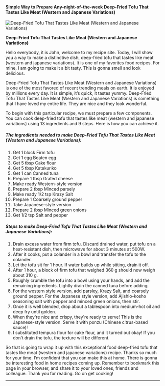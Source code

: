             

#### Simple Way to Prepare Any-night-of-the-week Deep-Fried Tofu That Tastes Like Meat (Western and Japanese Variations)

![Deep-Fried Tofu That Tastes Like Meat (Western and Japanese Variations)](https://img-global.cpcdn.com/recipes/6385606507626496/751x532cq70/deep-fried-tofu-that-tastes-like-meat-western-and-japanese-variations-recipe-main-photo.jpg)

**Deep-Fried Tofu That Tastes Like Meat (Western and Japanese Variations)**

Hello everybody, it is John, welcome to my recipe site. Today, I will show you a way to make a distinctive dish, deep-fried tofu that tastes like meat (western and japanese variations). It is one of my favorites food recipes. For mine, I am going to make it a bit tasty. This is gonna smell and look delicious.

Deep-Fried Tofu That Tastes Like Meat (Western and Japanese Variations) is one of the most favored of recent trending meals on earth. It is enjoyed by millions every day. It is simple, it’s quick, it tastes yummy. Deep-Fried Tofu That Tastes Like Meat (Western and Japanese Variations) is something that I have loved my entire life. They are nice and they look wonderful.

To begin with this particular recipe, we must prepare a few components. You can cook deep-fried tofu that tastes like meat (western and japanese variations) using 13 ingredients and 9 steps. Here is how you can achieve it.

##### The ingredients needed to make Deep-Fried Tofu That Tastes Like Meat (Western and Japanese Variations):

1.  Get 1 block Firm tofu
2.  Get 1 egg Beaten egg
3.  Get 5 tbsp Cake flour
4.  Get 5 tbsp Katakuriko
5.  Get 1 can Canned tuna
6.  Prepare 1 tbsp Grated cheese
7.  Make ready Western-style version
8.  Prepare 2 tbsp Minced parsely
9.  Make ready 1/2 tsp Krazy Salt
10.  Prepare 1 Coarsely ground pepper
11.  Take Japanese-style version
12.  Prepare 2 tbsp Minced green onions
13.  Get 1/2 tsp Salt and pepper

##### Steps to make Deep-Fried Tofu That Tastes Like Meat (Western and Japanese Variations):

1.  Drain excess water from firm tofu. Discard drained water, put tofu on a heat-resistant dish, then microwave for about 3 minutes at 500W.
2.  After it cooks, put a colander in a bowl and transfer the tofu to the colander.
3.  Let the tofu sit for 1 hour. If water builds up while sitting, drain it off.
4.  After 1 hour, a block of firm tofu that weighed 360 g should now weigh about 310 g.
5.  Roughly crumble the tofu into a bowl using your hands, and add the remaining ingredients. Lightly drain the canned tuna before adding.
6.  For the western style version, add parsley, Krazy Salt, and coarsely ground pepper. For the Japanese style version, add Ajishio-kosho seasoning salt with pepper and minced green onions, then stir.
7.  Once it is well blended, drop about a tablespoon into medium-hot oil and deep fry until golden.
8.  When they're nice and crispy, they're ready to serve! This is the Japanese-style version. Serve it with ponzu (Chinese citrus-based sauce)!
9.  I substituted tempura flour for cake flour, and it turned out okay! If you don't drain the tofu, the texture will be different.

So that is going to wrap it up with this exceptional food deep-fried tofu that tastes like meat (western and japanese variations) recipe. Thanks so much for your time. I’m confident that you can make this at home. There is gonna be interesting food in home recipes coming up. Remember to bookmark this page in your browser, and share it to your loved ones, friends and colleague. Thank you for reading. Go on get cooking!

* * *